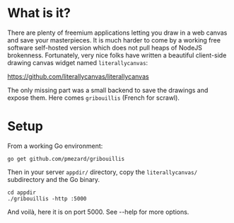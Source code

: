 # What is it?

There are plenty of freemium applications letting you draw in a web canvas and save your masterpieces. It is much harder to come by a working free software self-hosted version which does not pull heaps of NodeJS brokenness. Fortunately, very nice folks have written a beautiful client-side drawing canvas widget named `literallycanvas`:

<https://github.com/literallycanvas/literallycanvas>

The only missing part was a small backend to save the drawings and expose them. Here comes `gribouillis` (French for scrawl).


# Setup

From a working Go environment:
```
go get github.com/pmezard/gribouillis
```

Then in your server `appdir/` directory, copy the `literallycanvas/`
subdirectory and the Go binary.

```
cd appdir
./gribouillis -http :5000
```

And voilà, here it is on port 5000. See --help for more options.
